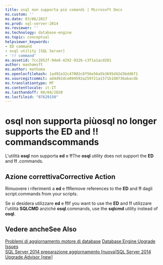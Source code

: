 ```yaml
---
title: osql non supporta più comandi | Microsoft Docs
ms.custom: ''
ms.date: 03/06/2017
ms.prod: sql-server-2014
ms.reviewer: ''
ms.technology: database-engine
ms.topic: conceptual
helpviewer_keywords:
- ED command
- osql utility [SQL Server]
- '!! command'
ms.assetid: 7cc2852f-94e8-4292-9326-c3f1a1acd281
author: mashamsft
ms.author: mathoma
ms.openlocfilehash: 1ad92a32c47002c8f56e56a5b3695d42d3bdd671
ms.sourcegitcommit: ad4d92dce894592a259721a1571b1d8736abacdb
ms.translationtype: MT
ms.contentlocale: it-IT
ms.lasthandoff: 08/04/2020
ms.locfileid: "87629150"
---
```

# <a name="osql-no-longer-supports-the-ed-and--commands"></a><span data-ttu-id="5ab6a-103">osql non supporta più</span><span class="sxs-lookup"><span data-stu-id="5ab6a-103">osql no longer supports the ED and !!</span></span> <span data-ttu-id="5ab6a-104">commands</span><span class="sxs-lookup"><span data-stu-id="5ab6a-104">commands</span></span>
  <span data-ttu-id="5ab6a-105">L'utilità **osql** non supporta **ed** e **!!**</span><span class="sxs-lookup"><span data-stu-id="5ab6a-105">The **osql** utility does not support the **ED** and **!!**</span></span> <span data-ttu-id="5ab6a-106">.</span><span class="sxs-lookup"><span data-stu-id="5ab6a-106">commands.</span></span>  
  
## <a name="corrective-action"></a><span data-ttu-id="5ab6a-107">Azione correttiva</span><span class="sxs-lookup"><span data-stu-id="5ab6a-107">Corrective Action</span></span>  
 <span data-ttu-id="5ab6a-108">Rimuovere i riferimenti a **ed** e **!!**</span><span class="sxs-lookup"><span data-stu-id="5ab6a-108">Remove references to the **ED** and **!!**</span></span> <span data-ttu-id="5ab6a-109">dagli script.</span><span class="sxs-lookup"><span data-stu-id="5ab6a-109">commands from your scripts.</span></span>  
  
 <span data-ttu-id="5ab6a-110">Se si desidera utilizzare **ed** e **!!**</span><span class="sxs-lookup"><span data-stu-id="5ab6a-110">If you want to use the **ED** and **!!**</span></span> <span data-ttu-id="5ab6a-111">utilizzare l'utilità **SQLCMD** anziché **osql**.</span><span class="sxs-lookup"><span data-stu-id="5ab6a-111">commands, use the **sqlcmd** utility instead of **osql**.</span></span>  
  
## <a name="see-also"></a><span data-ttu-id="5ab6a-112">Vedere anche</span><span class="sxs-lookup"><span data-stu-id="5ab6a-112">See Also</span></span>  
 <span data-ttu-id="5ab6a-113">[Problemi di aggiornamento motore di database](../../../2014/sql-server/install/database-engine-upgrade-issues.md) </span><span class="sxs-lookup"><span data-stu-id="5ab6a-113">[Database Engine Upgrade Issues](../../../2014/sql-server/install/database-engine-upgrade-issues.md) </span></span>  
 [<span data-ttu-id="5ab6a-114">SQL Server 2014 preparazione aggiornamento &#91;nuova&#93;</span><span class="sxs-lookup"><span data-stu-id="5ab6a-114">SQL Server 2014 Upgrade Advisor &#91;new&#93;</span></span>](sql-server-2014-upgrade-advisor.md)  
  
  
